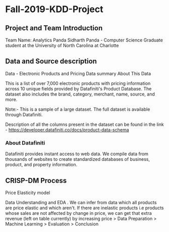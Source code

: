 # Fall-2019-KDD-Project

## Project and Team Introduction
Team Name: Analytics Panda
Sidharth Panda - Computer Science Graduate student at the University of North Carolina at Charlotte

## Data and Source description
Data - Electronic Products and Pricing Data summary
About This Data

This is a list of over 7,000 electronic products with pricing information across 10 unique fields provided by Datafiniti's Product Database. The dataset also includes the brand, category, merchant, name, source, and more.

Note:- This is a sample of a large dataset. The full dataset is available through Datafiniti.

Description of all the columns present in the dataset can be found in the link - https://developer.datafiniti.co/docs/product-data-schema

### About Datafiniti
Datafiniti provides instant access to web data. We compile data from thousands of websites to create standardized databases of business, product, and property information.

## CRISP-DM Process 

Price Elasticity model

Data Understanding and EDA
. We can infer from data which all products are price elastic and which aren't. If there are inelastic products i.e products whose sales are not affected by change in price, we can get that extra revenue (left on table currently) by increasing price
 	> Data Preparation
 	> Machine Learning
 	> Evaluation
 	> Conclusion
